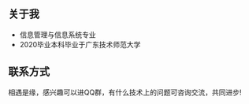 <Time></Time>
## 关于我
- 信息管理与信息系统专业
- 2020毕业本科毕业于广东技术师范大学

## 联系方式
相遇是缘，感兴趣可以进QQ群，有什么技术上的问题可咨询交流，共同进步!


<Notice></Notice>